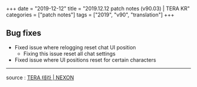 +++
date = "2019-12-12"
title = "2019.12.12 patch notes (v90.03) | TERA KR"
categories = ["patch notes"]
tags = ["2019", "v90", "translation"]
+++

## Bug fixes

- Fixed issue where relogging reset chat UI position
  - Fixing this issue reset all chat settings
- Fixed issue where UI positions reset for certain characters

----

source : [TERA 테라 | NEXON](http://tera.nexon.com/news/update/view.aspx?n4articlesn=420)
